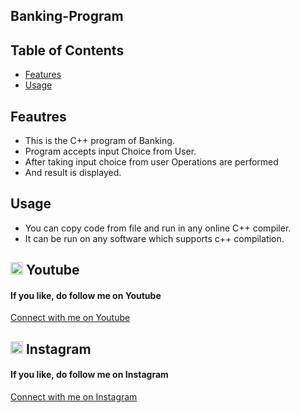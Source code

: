 ## Banking-Program

## Table of Contents

- [Features](#features)
- [Usage](#usage)

## Feautres
- This is the C++ program of Banking.
- Program accepts input Choice from User.
- After taking input choice from user Operations are performed
- And result is displayed.

## Usage
- You can copy code from file and run in any online C++ compiler.<br>
- It can be run on any software which supports c++ compilation.<br>
 
## <img src="https://upload.wikimedia.org/wikipedia/commons/0/09/YouTube_full-color_icon_%282017%29.svg" width="20" height="20"> Youtube
<h4>If you like, do follow me on Youtube</h4>
<a href="https://www.youtube.com/@Code-With-Vishal">Connect with me on  Youtube</a>

## <img src="https://upload.wikimedia.org/wikipedia/commons/e/e7/Instagram_logo_2016.svg" width="20" height="20"> Instagram
<h4>If you like, do follow me on Instagram</h4>
<a href="https://www.instagram.com/vishaal_87">Connect with me on Instagram</a>
